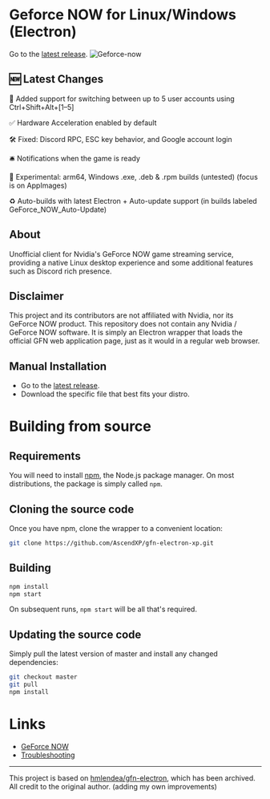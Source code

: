 # Geforce NOW for Linux/Windows (Electron)
Go to the [latest release](https://github.com/AscendXP/gfn-electron-xp/releases/latest).
![Geforce-now](https://github.com/user-attachments/assets/5968ad3b-fabc-40cc-ab86-1f39eda7a8fa)

## 🆕 Latest Changes
🎹 Added support for switching between up to 5 user accounts using Ctrl+Shift+Alt+[1–5]

✅ Hardware Acceleration enabled by default  

🛠️ Fixed: Discord RPC, ESC key behavior, and Google account login  

🛎️ Notifications when the game is ready  

🧪 Experimental: arm64, Windows .exe, .deb & .rpm builds  (untested) (focus is on AppImages)

♻️ Auto-builds with latest Electron + Auto-update support (in builds labeled GeForce_NOW_Auto-Update)

## About
Unofficial client for Nvidia's GeForce NOW game streaming service, providing a native Linux desktop experience and some additional features such as Discord rich presence.

## Disclaimer

This project and its contributors are not affiliated with Nvidia, nor its GeForce NOW product. This repository does not contain any Nvidia / GeForce NOW software. It is simply an Electron wrapper that loads the official GFN web application page, just as it would in a regular web browser.


## Manual Installation

 - Go to the [latest release](https://github.com/AscendXP/gfn-electron-xp/releases/latest).
 - Download the specific file that best fits your distro.


# Building from source

## Requirements

You will need to install [npm](https://www.npmjs.com/), the Node.js package manager. On most distributions, the package is simply called `npm`.

## Cloning the source code

Once you have npm, clone the wrapper to a convenient location:

```bash
git clone https://github.com/AscendXP/gfn-electron-xp.git
```

## Building

```bash
npm install
npm start
```

On subsequent runs, `npm start` will be all that's required.

## Updating the source code

Simply pull the latest version of master and install any changed dependencies:

```bash
git checkout master
git pull
npm install
```

# Links
 - [GeForce NOW](https://nvidia.com/en-eu/geforce-now)
 - [Troubleshooting](https://github.com/hmlendea/gfn-electron/wiki/Troubleshooting)
---

This project is based on [hmlendea/gfn-electron](https://github.com/hmlendea/gfn-electron), which has been archived.  
All credit to the original author. (adding my own improvements)
